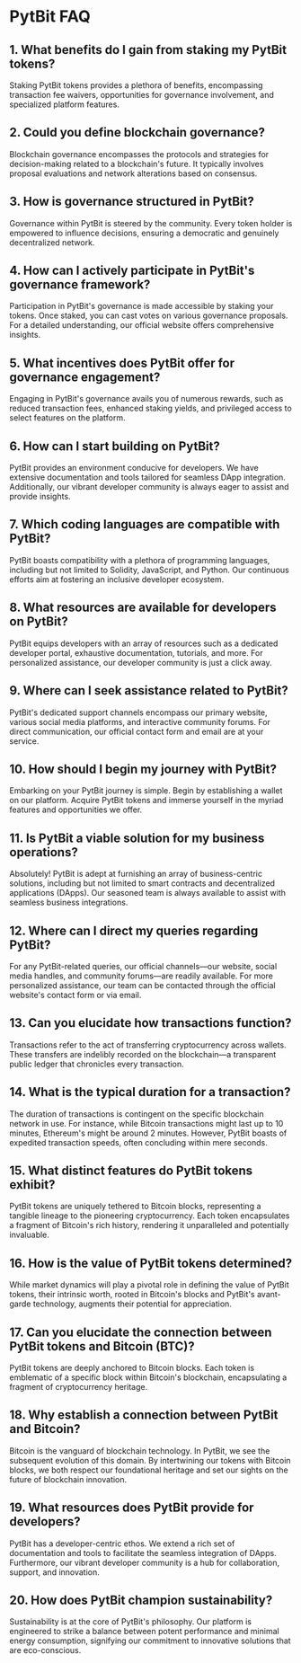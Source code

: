 # PytBit FAQ

## 1. What benefits do I gain from staking my PytBit tokens?
Staking PytBit tokens provides a plethora of benefits, encompassing transaction fee waivers, opportunities for governance involvement, and specialized platform features.

## 2. Could you define blockchain governance?
Blockchain governance encompasses the protocols and strategies for decision-making related to a blockchain's future. It typically involves proposal evaluations and network alterations based on consensus.

## 3. How is governance structured in PytBit?
Governance within PytBit is steered by the community. Every token holder is empowered to influence decisions, ensuring a democratic and genuinely decentralized network.

## 4. How can I actively participate in PytBit's governance framework?
Participation in PytBit's governance is made accessible by staking your tokens. Once staked, you can cast votes on various governance proposals. For a detailed understanding, our official website offers comprehensive insights.

## 5. What incentives does PytBit offer for governance engagement?
Engaging in PytBit's governance avails you of numerous rewards, such as reduced transaction fees, enhanced staking yields, and privileged access to select features on the platform.

## 6. How can I start building on PytBit?
PytBit provides an environment conducive for developers. We have extensive documentation and tools tailored for seamless DApp integration. Additionally, our vibrant developer community is always eager to assist and provide insights.

## 7. Which coding languages are compatible with PytBit?
PytBit boasts compatibility with a plethora of programming languages, including but not limited to Solidity, JavaScript, and Python. Our continuous efforts aim at fostering an inclusive developer ecosystem.

## 8. What resources are available for developers on PytBit?
PytBit equips developers with an array of resources such as a dedicated developer portal, exhaustive documentation, tutorials, and more. For personalized assistance, our developer community is just a click away.

## 9. Where can I seek assistance related to PytBit?
PytBit's dedicated support channels encompass our primary website, various social media platforms, and interactive community forums. For direct communication, our official contact form and email are at your service.

## 10. How should I begin my journey with PytBit?
Embarking on your PytBit journey is simple. Begin by establishing a wallet on our platform. Acquire PytBit tokens and immerse yourself in the myriad features and opportunities we offer.

## 11. Is PytBit a viable solution for my business operations?
Absolutely! PytBit is adept at furnishing an array of business-centric solutions, including but not limited to smart contracts and decentralized applications (DApps). Our seasoned team is always available to assist with seamless business integrations.

## 12. Where can I direct my queries regarding PytBit?
For any PytBit-related queries, our official channels—our website, social media handles, and community forums—are readily available. For more personalized assistance, our team can be contacted through the official website's contact form or via email.

## 13. Can you elucidate how transactions function?
Transactions refer to the act of transferring cryptocurrency across wallets. These transfers are indelibly recorded on the blockchain—a transparent public ledger that chronicles every transaction.

## 14. What is the typical duration for a transaction?
The duration of transactions is contingent on the specific blockchain network in use. For instance, while Bitcoin transactions might last up to 10 minutes, Ethereum's might be around 2 minutes. However, PytBit boasts of expedited transaction speeds, often concluding within mere seconds.

## 15. What distinct features do PytBit tokens exhibit?
PytBit tokens are uniquely tethered to Bitcoin blocks, representing a tangible lineage to the pioneering cryptocurrency. Each token encapsulates a fragment of Bitcoin's rich history, rendering it unparalleled and potentially invaluable.

## 16. How is the value of PytBit tokens determined?
While market dynamics will play a pivotal role in defining the value of PytBit tokens, their intrinsic worth, rooted in Bitcoin's blocks and PytBit's avant-garde technology, augments their potential for appreciation.

## 17. Can you elucidate the connection between PytBit tokens and Bitcoin (BTC)?
PytBit tokens are deeply anchored to Bitcoin blocks. Each token is emblematic of a specific block within Bitcoin's blockchain, encapsulating a fragment of cryptocurrency heritage.

## 18. Why establish a connection between PytBit and Bitcoin?
Bitcoin is the vanguard of blockchain technology. In PytBit, we see the subsequent evolution of this domain. By intertwining our tokens with Bitcoin blocks, we both respect our foundational heritage and set our sights on the future of blockchain innovation.

## 19. What resources does PytBit provide for developers?
PytBit has a developer-centric ethos. We extend a rich set of documentation and tools to facilitate the seamless integration of DApps. Furthermore, our vibrant developer community is a hub for collaboration, support, and innovation.

## 20. How does PytBit champion sustainability?
Sustainability is at the core of PytBit's philosophy. Our platform is engineered to strike a balance between potent performance and minimal energy consumption, signifying our commitment to innovative solutions that are eco-conscious.
